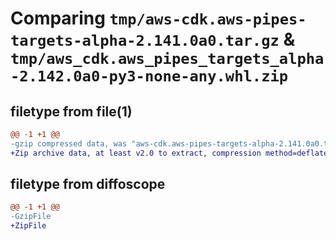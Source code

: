 # Comparing `tmp/aws-cdk.aws-pipes-targets-alpha-2.141.0a0.tar.gz` & `tmp/aws_cdk.aws_pipes_targets_alpha-2.142.0a0-py3-none-any.whl.zip`

## filetype from file(1)

```diff
@@ -1 +1 @@
-gzip compressed data, was "aws-cdk.aws-pipes-targets-alpha-2.141.0a0.tar", last modified: Wed May  8 21:37:19 2024, max compression
+Zip archive data, at least v2.0 to extract, compression method=deflate
```

## filetype from diffoscope

```diff
@@ -1 +1 @@
-GzipFile
+ZipFile
```

